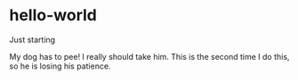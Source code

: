# hello-world
Just starting

My dog has to pee!
I really should take him. This is the second time I do this, so he is losing his patience.
